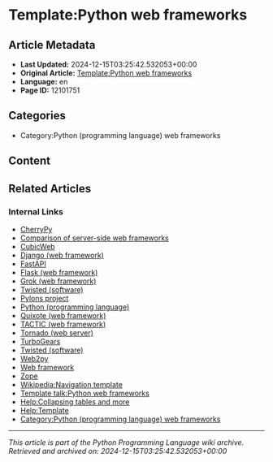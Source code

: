 # Template:Python web frameworks

## Article Metadata

- **Last Updated:** 2024-12-15T03:25:42.532053+00:00
- **Original Article:** [Template:Python web frameworks](https://en.wikipedia.org/wiki/Template:Python_web_frameworks)
- **Language:** en
- **Page ID:** 12101751

## Categories

- Category:Python (programming language) web frameworks

## Content



## Related Articles

### Internal Links

- [CherryPy](https://en.wikipedia.org/wiki/CherryPy)
- [Comparison of server-side web frameworks](https://en.wikipedia.org/wiki/Comparison_of_server-side_web_frameworks)
- [CubicWeb](https://en.wikipedia.org/wiki/CubicWeb)
- [Django (web framework)](https://en.wikipedia.org/wiki/Django_(web_framework))
- [FastAPI](https://en.wikipedia.org/wiki/FastAPI)
- [Flask (web framework)](https://en.wikipedia.org/wiki/Flask_(web_framework))
- [Grok (web framework)](https://en.wikipedia.org/wiki/Grok_(web_framework))
- [Twisted (software)](https://en.wikipedia.org/wiki/Twisted_(software))
- [Pylons project](https://en.wikipedia.org/wiki/Pylons_project)
- [Python (programming language)](https://en.wikipedia.org/wiki/Python_(programming_language))
- [Quixote (web framework)](https://en.wikipedia.org/wiki/Quixote_(web_framework))
- [TACTIC (web framework)](https://en.wikipedia.org/wiki/TACTIC_(web_framework))
- [Tornado (web server)](https://en.wikipedia.org/wiki/Tornado_(web_server))
- [TurboGears](https://en.wikipedia.org/wiki/TurboGears)
- [Twisted (software)](https://en.wikipedia.org/wiki/Twisted_(software))
- [Web2py](https://en.wikipedia.org/wiki/Web2py)
- [Web framework](https://en.wikipedia.org/wiki/Web_framework)
- [Zope](https://en.wikipedia.org/wiki/Zope)
- [Wikipedia:Navigation template](https://en.wikipedia.org/wiki/Wikipedia:Navigation_template)
- [Template talk:Python web frameworks](https://en.wikipedia.org/wiki/Template_talk:Python_web_frameworks)
- [Help:Collapsing tables and more](https://en.wikipedia.org/wiki/Help:Collapsing_tables_and_more)
- [Help:Template](https://en.wikipedia.org/wiki/Help:Template)
- [Category:Python (programming language) web frameworks](https://en.wikipedia.org/wiki/Category:Python_(programming_language)_web_frameworks)

---
_This article is part of the Python Programming Language wiki archive._
_Retrieved and archived on: 2024-12-15T03:25:42.532053+00:00_